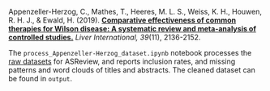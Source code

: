 Appenzeller-Herzog, C., Mathes, T., Heeres, M. L. S., Weiss, K. H., Houwen, R. H. J., & Ewald, H. (2019). **[Comparative effectiveness of common therapies for Wilson disease: A systematic review and meta-analysis of controlled studies.][1]** _Liver International, 39_(11), 2136-2152.

The `process_Appenzeller-Herzog_dataset.ipynb` notebook processes the [raw datasets][2] for ASReview, and reports inclusion rates, and missing patterns and word clouds of titles and abstracts. The cleaned dataset can be found in `output`.

[1]:	https://doi.org/10.1111/liv.14179
[2]:	https://doi.org/10.5281/zenodo.3625931